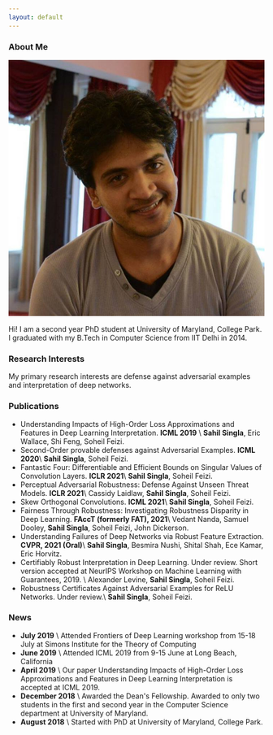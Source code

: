 ```yaml
---
layout: default
---
```



### About Me

<img class="profile-picture" src="profile.jpg">

Hi! I am a second year PhD student at University of Maryland, College Park. I graduated with my B.Tech in Computer Science from IIT Delhi in 2014. 

### Research Interests

My primary research interests are defense against adversarial examples and interpretation of deep networks.

### Publications

* Understanding Impacts of High-Order Loss Approximations and Features in Deep Learning Interpretation. **ICML 2019** \\
**Sahil Singla**, Eric Wallace, Shi Feng, Soheil Feizi.
* Second-Order provable defenses against Adversarial Examples. **ICML 2020**\\
**Sahil Singla**, Soheil Feizi. 
* Fantastic Four: Differentiable and Efficient Bounds on Singular Values of Convolution Layers. **ICLR 2021**\\
**Sahil Singla**, Soheil Feizi. 
* Perceptual Adversarial Robustness: Defense Against Unseen Threat Models. **ICLR 2021**\\
Cassidy Laidlaw, **Sahil Singla**, Soheil Feizi. 
* Skew Orthogonal Convolutions. **ICML 2021**\\
**Sahil Singla**, Soheil Feizi. 
* Fairness Through Robustness: Investigating Robustness Disparity in Deep Learning. **FAccT (formerly FAT), 2021**\\
Vedant Nanda, Samuel Dooley, **Sahil Singla**, Soheil Feizi, John Dickerson.
* Understanding Failures of Deep Networks via Robust Feature Extraction. **CVPR, 2021 (Oral)**\\
**Sahil Singla**, Besmira Nushi, Shital Shah, Ece Kamar, Eric Horvitz.
* Certifiably Robust Interpretation in Deep Learning. Under review. Short version accepted at NeurIPS Workshop on Machine Learning with Guarantees, 2019. \\
Alexander Levine, **Sahil Singla**, Soheil Feizi. 
* Robustness Certificates Against Adversarial Examples for ReLU Networks. Under review.\\
 **Sahil Singla**, Soheil Feizi.

### News

* **July 2019** \\
Attended Frontiers of Deep Learning workshop from 15-18 July at Simons Institute for the Theory of Computing
* **June 2019** \\
Attended ICML 2019 from 9-15 June at Long Beach, California
* **April 2019** \\
Our paper Understanding Impacts of High-Order Loss Approximations and Features in Deep Learning Interpretation is accepted at ICML 2019.
* **December 2018** \\
Awarded the Dean's Fellowship. Awarded to only two students in the first and second year in the Computer Science department at University of Maryland.
* **August 2018** \\
Started with PhD at University of Maryland, College Park.
